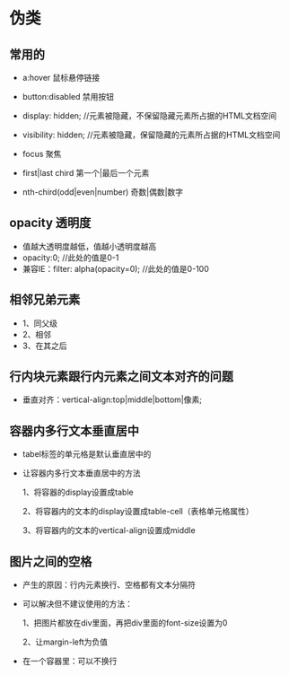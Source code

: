 # 伪类

## 常用的

- a:hover 鼠标悬停链接

- button:disabled 禁用按钮

- display: hidden; //元素被隐藏，不保留隐藏元素所占据的HTML文档空间

- visibility: hidden; //元素被隐藏，保留隐藏的元素所占据的HTML文档空间

- focus 聚焦

- first|last chird 第一个|最后一个元素

- nth-chird(odd|even|number) 奇数|偶数|数字

## opacity 透明度

- 值越大透明度越低，值越小透明度越高
- opacity:0; //此处的值是0-1
- 兼容IE：filter: alpha(opacity=0); //此处的值是0-100

## 相邻兄弟元素

- 1、同父级
- 2、相邻
- 3、在其之后

## 行内块元素跟行内元素之间文本对齐的问题

- 垂直对齐：vertical-align:top|middle|bottom|像素;

## 容器内多行文本垂直居中

- tabel标签的单元格是默认垂直居中的

- 让容器内多行文本垂直居中的方法

  1、将容器的display设置成table

  2、将容器内的文本的display设置成table-cell（表格单元格属性）

  3、将容器内的文本的vertical-align设置成middle

## 图片之间的空格

- 产生的原因：行内元素换行、空格都有文本分隔符

- 可以解决但不建议使用的方法：

  1、把图片都放在div里面，再把div里面的font-size设置为0

  2、让margin-left为负值

- 在一个容器里：可以不换行
